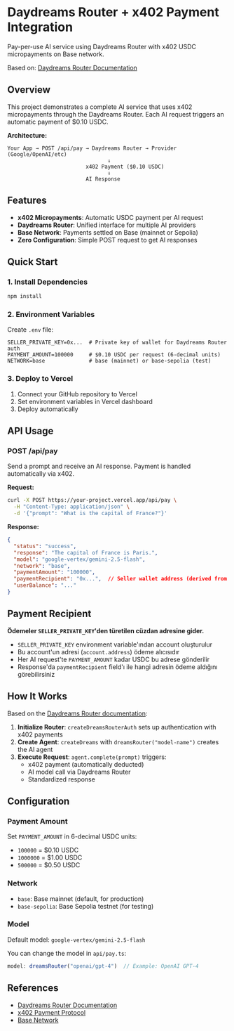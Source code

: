 # Daydreams Router + x402 Payment Integration

Pay-per-use AI service using Daydreams Router with x402 USDC micropayments on Base network.

Based on: [Daydreams Router Documentation](https://docs.daydreams.systems/docs/router)

## Overview

This project demonstrates a complete AI service that uses x402 micropayments through the Daydreams Router. Each AI request triggers an automatic payment of $0.10 USDC.

**Architecture:**
```
Your App → POST /api/pay → Daydreams Router → Provider (Google/OpenAI/etc)
                                ↓
                         x402 Payment ($0.10 USDC)
                                ↓
                         AI Response
```

## Features

- **x402 Micropayments**: Automatic USDC payment per AI request
- **Daydreams Router**: Unified interface for multiple AI providers
- **Base Network**: Payments settled on Base (mainnet or Sepolia)
- **Zero Configuration**: Simple POST request to get AI responses

## Quick Start

### 1. Install Dependencies

```bash
npm install
```

### 2. Environment Variables

Create `.env` file:

```env
SELLER_PRIVATE_KEY=0x...  # Private key of wallet for Daydreams Router auth
PAYMENT_AMOUNT=100000     # $0.10 USDC per request (6-decimal units)
NETWORK=base              # base (mainnet) or base-sepolia (test)
```

### 3. Deploy to Vercel

1. Connect your GitHub repository to Vercel
2. Set environment variables in Vercel dashboard
3. Deploy automatically

## API Usage

### POST /api/pay

Send a prompt and receive an AI response. Payment is handled automatically via x402.

**Request:**
```bash
curl -X POST https://your-project.vercel.app/api/pay \
  -H "Content-Type: application/json" \
  -d '{"prompt": "What is the capital of France?"}'
```

**Response:**
```json
{
  "status": "success",
  "response": "The capital of France is Paris.",
  "model": "google-vertex/gemini-2.5-flash",
  "network": "base",
  "paymentAmount": "100000",
  "paymentRecipient": "0x...",  // Seller wallet address (derived from SELLER_PRIVATE_KEY)
  "userBalance": "..."
}
```

## Payment Recipient

**Ödemeler `SELLER_PRIVATE_KEY`'den türetilen cüzdan adresine gider.**

- `SELLER_PRIVATE_KEY` environment variable'ından account oluşturulur
- Bu account'un adresi (`account.address`) ödeme alıcısıdır
- Her AI request'te `PAYMENT_AMOUNT` kadar USDC bu adrese gönderilir
- Response'da `paymentRecipient` field'ı ile hangi adresin ödeme aldığını görebilirsiniz

## How It Works

Based on the [Daydreams Router documentation](https://docs.daydreams.systems/docs/router):

1. **Initialize Router**: `createDreamsRouterAuth` sets up authentication with x402 payments
2. **Create Agent**: `createDreams` with `dreamsRouter("model-name")` creates the AI agent
3. **Execute Request**: `agent.complete(prompt)` triggers:
   - x402 payment (automatically deducted)
   - AI model call via Daydreams Router
   - Standardized response

## Configuration

### Payment Amount

Set `PAYMENT_AMOUNT` in 6-decimal USDC units:
- `100000` = $0.10 USDC
- `1000000` = $1.00 USDC
- `500000` = $0.50 USDC

### Network

- `base`: Base mainnet (default, for production)
- `base-sepolia`: Base Sepolia testnet (for testing)

### Model

Default model: `google-vertex/gemini-2.5-flash`

You can change the model in `api/pay.ts`:
```typescript
model: dreamsRouter("openai/gpt-4")  // Example: OpenAI GPT-4
```

## References

- [Daydreams Router Documentation](https://docs.daydreams.systems/docs/router)
- [x402 Payment Protocol](https://x402.org)
- [Base Network](https://base.org)

